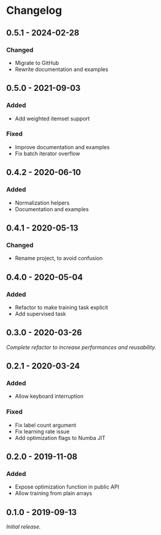 # Changelog


## 0.5.1 - 2024-02-28

### Changed

 - Migrate to GitHub
 - Rewrite documentation and examples


## 0.5.0 - 2021-09-03

### Added

 - Add weighted itemset support

### Fixed

 - Improve documentation and examples
 - Fix batch iterator overflow


## 0.4.2 - 2020-06-10

### Added

 - Normalization helpers
 - Documentation and examples


## 0.4.1 - 2020-05-13

### Changed

 - Rename project, to avoid confusion


## 0.4.0 - 2020-05-04

### Added

 - Refactor to make training task explicit
 - Add supervised task


## 0.3.0 - 2020-03-26

_Complete refactor to increase performances and reusability._


## 0.2.1 - 2020-03-24

### Added

 - Allow keyboard interruption

### Fixed

 - Fix label count argument
 - Fix learning rate issue
 - Add optimization flags to Numba JIT


## 0.2.0 - 2019-11-08

### Added

 - Expose optimization function in public API
 - Allow training from plain arrays


## 0.1.0 - 2019-09-13

_Initial release._

